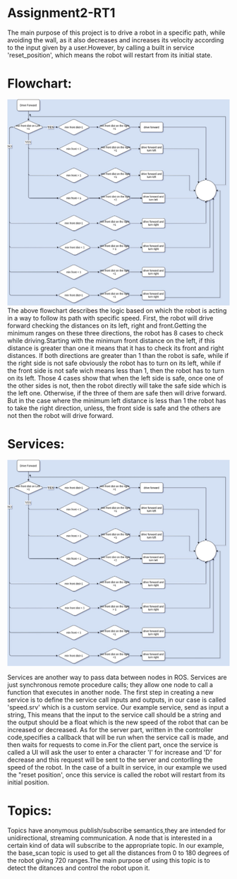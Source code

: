 # Assignment2-RT1
The main purpose of this project is to drive a robot in a specific path, while avoiding the wall, as it also decreases and increases its velocity according to the input given by a user.However, by calling a built in service 'reset_position', which means the robot will restart from its initial state.

# Flowchart:
![Flowchart-RT1-Assignment1 (1)](https://github.com/Piyasaade/Assignment2-RT1/blob/main/Assignment%202%20(1).jpg)
The above flowchart describes the logic based on which the robot is acting in a way to follow its path with specific speed.
First, the robot will drive forward checking the distances on its left, right and front.Getting the minimum ranges on these three directions, the robot has 8 cases to check while driving.Starting with the minimum front distance on the left, if this distance is greater than one it means that it has to check its front and right distances. If both directions are greater than 1 than the robot is safe, while if the right side is not safe obviously the robot has to turn on its left, while if the front side is not safe wich means less than 1, then the robot has to turn on its left. Those 4 cases show that when the left side is safe, once one of the other sides is not, then the robot directly will take the safe side which is the left one. Otherwise, if the three of them are safe then will drive forward.
But in the case where the minimum left distance is less than 1 the robot has to take the right direction, unless, the front side is safe and the others are not then the robot will drive forward.

# Services:
![Flowchart-RT1-Assignment1 (1)](https://github.com/Piyasaade/Assignment2-RT1/blob/main/Assignment%202%20(1).jpg)

Services are another way to pass data between nodes in ROS. Services are just synchronous remote procedure calls; they allow one node to call a function that executes in another node. The first step in creating a new service is to define the service call inputs and outputs, in our case is called 'speed.srv' which is a custom service. Our example service, send as input a string, This means that the input to the service call should be a string and the output should be a float which is the new speed of the robot that can be increased or decreased. As for the server part, written in the controller code,specifies a callback that will be run when the service call is made, and then waits for requests to come in.For the client part, once the service is called a UI will ask the user to enter a character 'I' for increase and 'D' for decrease and this request will be sent to the server and contorlling the speed of the robot.
In the case of a built in service, in our example we used the "reset position', once this service is called the robot will restart from its initial position.
# Topics:
Topics have anonymous publish/subscribe semantics,they are intended for unidirectional, streaming communication. A node that is interested in a certain kind of data will subscribe to the appropriate topic. In our example, the base_scan topic is used to get all the distances from 0 to 180 degrees of the robot giving 720 ranges.The main purpose of using this topic is to detect the ditances and control the robot upon it.
